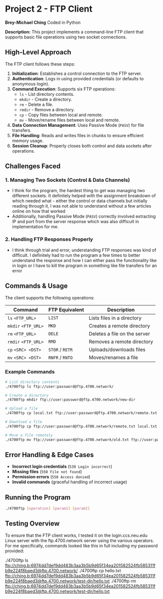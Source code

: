 # Project 2 - FTP Client
**Brey-Michael Ching**
Coded in Python

**Description:** This project implements a command-line FTP client that supports basic file operations using two socket connections.

## High-Level Approach
The FTP client follows these steps:
1. **Initialization**: Establishes a control connection to the FTP server.
2. **Authentication**: Logs in using provided credentials (or defaults to anonymous login).
3. **Command Execution**: Supports six FTP operations:
   - `ls` - List directory contents.
   - `mkdir` - Create a directory.
   - `rm` - Delete a file.
   - `rmdir` - Remove a directory.
   - `cp` - Copy files between local and remote.
   - `mv` - Move/rename files between local and remote.
4. **Data Connection Management**: Uses Passive Mode (`PASV`) for file transfers.
5. **File Handling**: Reads and writes files in chunks to ensure efficient memory usage.
6. **Session Cleanup**: Properly closes both control and data sockets after operations.

## Challenges Faced
### 1. Managing Two Sockets (Control & Data Channels)
- I think for the program, the hardest thing to get was managing two different sockets. It definitely helped with the assignment breakdown of which needed what - either the control or data channels but initially reading through it, I was not able to understand without a few articles online on how that worked
- Additionally, handling Passive Mode (`PASV`) correctly involved extracting IP and port from the server response which was also difficult in implementation for me.

### 2. Handling FTP Responses Properly
- I think through trial and error, understanding FTP responses was kind of difficult. I definitely had to run the program a few times to better understand the response
and how I can either pass the functionality like in login or I have to kill the program in something like file transfers for an error

## Commands & Usage
The client supports the following operations:

| **Command** | **FTP Equivalent** | **Description** |
|------------|-----------------|----------------|
| `ls` `<FTP_URL>` | `LIST` | Lists files in a directory |
| `mkdir` `<FTP_URL>` | `MKD` | Creates a remote directory |
| `rm` `<FTP_URL>` | `DELE` | Deletes a file on the server |
| `rmdir` `<FTP_URL>` | `RMD` | Removes a remote directory |
| `cp` `<SRC> <DST>` | `STOR` / `RETR` | Uploads/downloads files |
| `mv` `<SRC> <DST>` | `RNFR` / `RNTO` | Moves/renames a file |

### Example Commands
```sh
# List directory contents
./4700ftp ls ftp://user:password@ftp.4700.network/

# Create a directory
./4700ftp mkdir ftp://user:password@ftp.4700.network/new-dir

# Upload a file
./4700ftp cp local.txt ftp://user:password@ftp.4700.network/remote.txt

# Download a file
./4700ftp cp ftp://user:password@ftp.4700.network/remote.txt local.txt

# Move a file remotely
./4700ftp mv ftp://user:password@ftp.4700.network/old.txt ftp://user:password@ftp.4700.network/new.txt
```

## Error Handling & Edge Cases
- **Incorrect login credentials** (`530 Login incorrect`)
- **Missing files** (`550 File not found`)
- **Permission errors** (`550 Access denied`)
- **Invalid commands** (graceful handling of incorrect usage)

## Running the Program
```sh
./4700ftp [operation] [param1] [param2]
```

## Testing Overview
To ensure that the FTP client works, I tested it on the login.ccs.neu.edu Linux server with the ftp.4700.network server using the various operators. For me specifically, commands looked like this in full including my password provided:

./4700ftp ls ftp://ching.b:6974dd7def9dd483b3aa3b5b9d65f34ea201582524fb585311fb9e224f8baed3@ftp.4700.network/
./4700ftp cp hello.txt ftp://ching.b:6974dd7def9dd483b3aa3b5b9d65f34ea201582524fb585311fb9e224f8baed3@ftp.4700.network/test-dir/hello.txt
./4700ftp rm ftp://ching.b:6974dd7def9dd483b3aa3b5b9d65f34ea201582524fb585311fb9e224f8baed3@ftp.4700.network/test-dir/hello.txt
